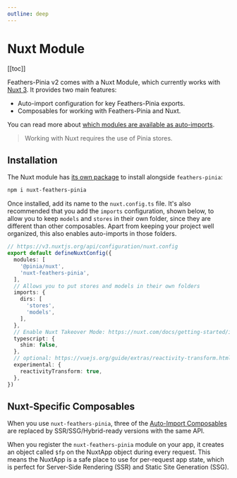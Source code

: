 ```yaml
---
outline: deep
---
```


<script setup>
import Badge from '../components/Badge.vue'

import BlockQuote from '../components/BlockQuote.vue'
</script>

# Nuxt Module

[[toc]]

Feathers-Pinia v2 comes with a Nuxt Module, which currently works with [Nuxt 3](https://nuxt.com). It provides two main
features:

- Auto-import configuration for key Feathers-Pinia exports.
- Composables for working with Feathers-Pinia and Nuxt.

You can read more about [which modules are available as auto-imports](/guide/auto-imports).

<BlockQuote>

Working with Nuxt requires the use of Pinia stores.

</BlockQuote>

## Installation

The Nuxt module has [its own package](https://npmjs.com/package/nuxt-feathers-pinia) to install alongside
`feathers-pinia`:

```bash
npm i nuxt-feathers-pinia
```

Once installed, add its name to the `nuxt.config.ts` file. It's also recommended that you add the `imports`
configuration, shown below, to allow you to keep `models` and `stores` in their own folder, since they are different
than other composables. Apart from keeping your project well organized, this also enables auto-imports in those folders.

```ts
// https://v3.nuxtjs.org/api/configuration/nuxt.config
export default defineNuxtConfig({
  modules: [
    '@pinia/nuxt',
    'nuxt-feathers-pinia',
  ],
  // Allows you to put stores and models in their own folders
  imports: {
    dirs: [
      'stores',
      'models',
    ],
  },
  // Enable Nuxt Takeover Mode: https://nuxt.com/docs/getting-started/installation#prerequisites
  typescript: {
    shim: false,
  },
  // optional: https://vuejs.org/guide/extras/reactivity-transform.html
  experimental: {
    reactivityTransform: true,
  },
})
```

## Nuxt-Specific Composables

When you use `nuxt-feathers-pinia`, three of the [Auto-Import Composables](/guide/auto-imports#model-composition-utilities)
are replaced by SSR/SSG/Hybrid-ready versions with the same API.

When you register the `nuxt-feathers-pinia` module on your app, it creates an object called `$fp` on the NuxtApp object
during every request. This means the NuxtApp is a safe place to use for per-request app state, which is perfect for
Server-Side Rendering (SSR) and Static Site Generation (SSG).
